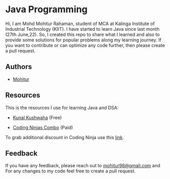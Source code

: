 
# Java Programming

Hi, I am Mohd Mohitur Rahaman, student of MCA at Kalinga Institute of Industrial Technology (KIIT). I have started to learn Java since last month (27th June,22). So, I created this repo to share what I learned and also to provide some solutions for popular problems along my  learning journey. If you want to contribute or can optimize any code further, then please create a pull request.

## Authors

- [Mohitur](https://github.com/mohitur669)

## Resources
This is the resources I use for learning Java and DSA:
- [Kunal Kushwaha](https://www.youtube.com/playlist?list=PL9gnSGHSqcnr_DxHsP7AW9ftq0AtAyYqJ) (Free)

- [Coding Ninjas Combo](https://www.codingninjas.com/courses/java-data-structures-and-algorithms) (Paid)

To grab additional discount in Coding Ninja use this [link](https://www.codingninjas.com/?referralCode=UQFSI).


## Feedback

If you have any feedback, please reach out to mohitur98@gmail.com and For any changes to my code feel free to create a pull request.